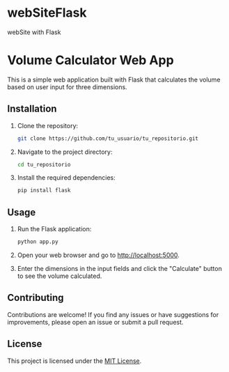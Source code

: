 # webSiteFlask
webSite with Flask

# Volume Calculator Web App

This is a simple web application built with Flask that calculates the volume based on user input for three dimensions.

## Installation

1. Clone the repository:

    ```bash
    git clone https://github.com/tu_usuario/tu_repositorio.git
    ```

2. Navigate to the project directory:

    ```bash
    cd tu_repositorio
    ```

3. Install the required dependencies:

    ```bash
    pip install flask
    ```

## Usage

1. Run the Flask application:

    ```bash
    python app.py
    ```

2. Open your web browser and go to [http://localhost:5000](http://localhost:5000).
   
3. Enter the dimensions in the input fields and click the "Calculate" button to see the volume calculated.

## Contributing

Contributions are welcome! If you find any issues or have suggestions for improvements, please open an issue or submit a pull request.

## License

This project is licensed under the [MIT License](LICENSE).
